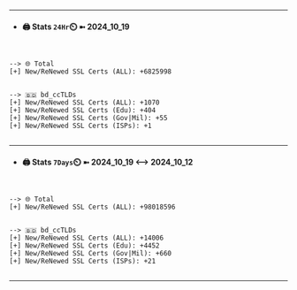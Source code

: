 

---
- #### 🖨️ **Stats** `24Hr`⏲️ ➼ 2024_10_19
```console


--> 🌐 Total
[+] New/ReNewed SSL Certs (ALL): +6825998


--> 🇧🇩 bd_ccTLDs
[+] New/ReNewed SSL Certs (ALL): +1070
[+] New/ReNewed SSL Certs (Edu): +404
[+] New/ReNewed SSL Certs (Gov|Mil): +55
[+] New/ReNewed SSL Certs (ISPs): +1


```

---
- #### 🖨️ **Stats** `7Days`⏲️ ➼ 2024_10_19 <--> 2024_10_12
```console


--> 🌐 Total
[+] New/ReNewed SSL Certs (ALL): +98018596


--> 🇧🇩 bd_ccTLDs
[+] New/ReNewed SSL Certs (ALL): +14006
[+] New/ReNewed SSL Certs (Edu): +4452
[+] New/ReNewed SSL Certs (Gov|Mil): +660
[+] New/ReNewed SSL Certs (ISPs): +21


```

---

